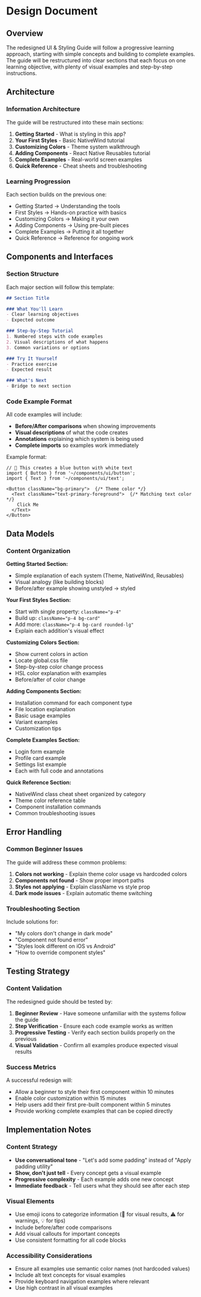 # Design Document

## Overview

The redesigned UI & Styling Guide will follow a progressive learning approach, starting with simple concepts and building to complete examples. The guide will be restructured into clear sections that each focus on one learning objective, with plenty of visual examples and step-by-step instructions.

## Architecture

### Information Architecture

The guide will be restructured into these main sections:

1. **Getting Started** - What is styling in this app?
2. **Your First Styles** - Basic NativeWind tutorial
3. **Customizing Colors** - Theme system walkthrough
4. **Adding Components** - React Native Reusables tutorial
5. **Complete Examples** - Real-world screen examples
6. **Quick Reference** - Cheat sheets and troubleshooting

### Learning Progression

Each section builds on the previous one:
- Getting Started → Understanding the tools
- First Styles → Hands-on practice with basics
- Customizing Colors → Making it your own
- Adding Components → Using pre-built pieces
- Complete Examples → Putting it all together
- Quick Reference → Reference for ongoing work

## Components and Interfaces

### Section Structure

Each major section will follow this template:

```markdown
## Section Title

### What You'll Learn
- Clear learning objectives
- Expected outcome

### Step-by-Step Tutorial
1. Numbered steps with code examples
2. Visual descriptions of what happens
3. Common variations or options

### Try It Yourself
- Practice exercise
- Expected result

### What's Next
- Bridge to next section
```

### Code Example Format

All code examples will include:
- **Before/After comparisons** when showing improvements
- **Visual descriptions** of what the code creates
- **Annotations** explaining which system is being used
- **Complete imports** so examples work immediately

Example format:
```tsx
// 📱 This creates a blue button with white text
import { Button } from '~/components/ui/button';
import { Text } from '~/components/ui/text';

<Button className="bg-primary">  {/* Theme color */}
  <Text className="text-primary-foreground">  {/* Matching text color */}
    Click Me
  </Text>
</Button>
```

## Data Models

### Content Organization

**Getting Started Section:**
- Simple explanation of each system (Theme, NativeWind, Reusables)
- Visual analogy (like building blocks)
- Before/after example showing unstyled → styled

**Your First Styles Section:**
- Start with single property: `className="p-4"`
- Build up: `className="p-4 bg-card"`
- Add more: `className="p-4 bg-card rounded-lg"`
- Explain each addition's visual effect

**Customizing Colors Section:**
- Show current colors in action
- Locate global.css file
- Step-by-step color change process
- HSL color explanation with examples
- Before/after of color change

**Adding Components Section:**
- Installation command for each component type
- File location explanation
- Basic usage examples
- Variant examples
- Customization tips

**Complete Examples Section:**
- Login form example
- Profile card example
- Settings list example
- Each with full code and annotations

**Quick Reference Section:**
- NativeWind class cheat sheet organized by category
- Theme color reference table
- Component installation commands
- Common troubleshooting issues

## Error Handling

### Common Beginner Issues

The guide will address these common problems:

1. **Colors not working** - Explain theme color usage vs hardcoded colors
2. **Components not found** - Show proper import paths
3. **Styles not applying** - Explain className vs style prop
4. **Dark mode issues** - Explain automatic theme switching

### Troubleshooting Section

Include solutions for:
- "My colors don't change in dark mode"
- "Component not found error"
- "Styles look different on iOS vs Android"
- "How to override component styles"

## Testing Strategy

### Content Validation

The redesigned guide should be tested by:

1. **Beginner Review** - Have someone unfamiliar with the systems follow the guide
2. **Step Verification** - Ensure each code example works as written
3. **Progressive Testing** - Verify each section builds properly on the previous
4. **Visual Validation** - Confirm all examples produce expected visual results

### Success Metrics

A successful redesign will:
- Allow a beginner to style their first component within 10 minutes
- Enable color customization within 15 minutes
- Help users add their first pre-built component within 5 minutes
- Provide working complete examples that can be copied directly

## Implementation Notes

### Content Strategy

- **Use conversational tone** - "Let's add some padding" instead of "Apply padding utility"
- **Show, don't just tell** - Every concept gets a visual example
- **Progressive complexity** - Each example adds one new concept
- **Immediate feedback** - Tell users what they should see after each step

### Visual Elements

- Use emoji icons to categorize information (📱 for visual results, ⚠️ for warnings, 💡 for tips)
- Include before/after code comparisons
- Add visual callouts for important concepts
- Use consistent formatting for all code blocks

### Accessibility Considerations

- Ensure all examples use semantic color names (not hardcoded values)
- Include alt text concepts for visual examples
- Provide keyboard navigation examples where relevant
- Use high contrast in all visual examples